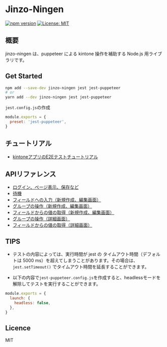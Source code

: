 # Jinzo-Ningen

[![npm version](https://badge.fury.io/js/jinzo-ningen.svg)](https://badge.fury.io/js/jinzo-ningen)
[![License: MIT](https://img.shields.io/badge/License-MIT-yellow.svg)](https://opensource.org/licenses/MIT)

## 概要

jinzo-ningen は、puppeteer による kintone 操作を補助する Node.js 用ライブラリです。

## Get Started

```bash
npm add --save-dev jinzo-ningen jest jest-puppeteer
# or
yarn add --dev jinzo-ningen jest jest-puppeteer
```

`jest.config.js`の作成

```js
module.exports = {
  preset: 'jest-puppeteer',
}
```

## チュートリアル

- [kintoneアプリのE2Eテストチュートリアル](./doc/tutorial.md)

## APIリファレンス

- [ログイン、ページ表示、保存など](./doc/reference.md#ログインページ表示保存など)
- [待機](./doc/reference.md#待機)
- [フィールドへの入力（新規作成、編集画面）](./doc/reference.md#フィールドへの入力新規作成編集画面)
- [グループの操作（新規作成、編集画面）](./doc/reference.mdグループの操作新規作成編集画)
- [フィールドからの値の取得（新規作成、編集画面）](./doc/reference.md#フィールドからの値の取得新規作成編集画面)
- [グループの操作（詳細画面）](./doc/reference.md#グループの操作詳細画面)
- [フィールドからの値の取得（詳細画面）](./doc/reference.md#フィールドからの値の取得詳細画面)

## TIPS

- テストの内容によっては、実行時間が jest の タイムアウト時間（デフォルトは 5000 ms）を超えてしまうことがあります。その場合は、`jest.setTimeout()` でタイムアウト時間を延長することができます。

- 以下の内容で`jest-puppeteer.config.js`を作成すると、headlessモードを解除してテストを実行することができます。

```js
module.exports = {
  launch: {
    headless: false,
  },
}
```

## Licence

MIT
